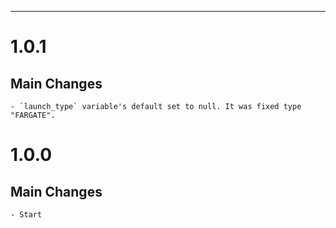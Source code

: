 ---
# 1.0.1
## Main Changes
    - `launch_type` variable's default set to null. It was fixed type "FARGATE". 

# 1.0.0
## Main Changes
    - Start